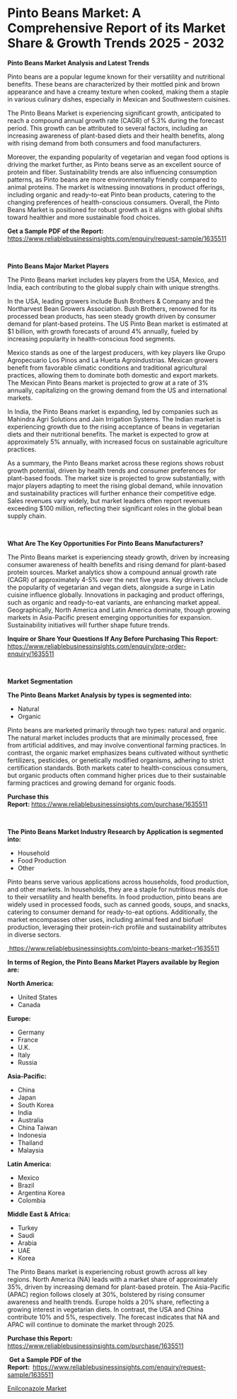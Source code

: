 <p><h1>Pinto Beans Market: A Comprehensive Report of its Market Share & Growth Trends 2025 - 2032</h1></p><p><strong>Pinto Beans Market Analysis and Latest Trends</strong></p>
<p><p>Pinto beans are a popular legume known for their versatility and nutritional benefits. These beans are characterized by their mottled pink and brown appearance and have a creamy texture when cooked, making them a staple in various culinary dishes, especially in Mexican and Southwestern cuisines. </p><p>The Pinto Beans Market is experiencing significant growth, anticipated to reach a compound annual growth rate (CAGR) of 5.3% during the forecast period. This growth can be attributed to several factors, including an increasing awareness of plant-based diets and their health benefits, along with rising demand from both consumers and food manufacturers. </p><p>Moreover, the expanding popularity of vegetarian and vegan food options is driving the market further, as Pinto beans serve as an excellent source of protein and fiber. Sustainability trends are also influencing consumption patterns, as Pinto beans are more environmentally friendly compared to animal proteins. The market is witnessing innovations in product offerings, including organic and ready-to-eat Pinto bean products, catering to the changing preferences of health-conscious consumers. Overall, the Pinto Beans Market is positioned for robust growth as it aligns with global shifts toward healthier and more sustainable food choices.</p></p>
<p><strong>Get a Sample PDF of the Report:&nbsp;</strong> <a href="https://www.reliablebusinessinsights.com/enquiry/request-sample/1635511?utm_campaign=3134&utm_medium=2&utm_source=Github&utm_content=ia&utm_term=30032025&utm_id=pinto-beans">https://www.reliablebusinessinsights.com/enquiry/request-sample/1635511</a></p>
<p>&nbsp;</p>
<p><strong>Pinto Beans Major Market Players</strong></p>
<p><p>The Pinto Beans market includes key players from the USA, Mexico, and India, each contributing to the global supply chain with unique strengths. </p><p>In the USA, leading growers include Bush Brothers & Company and the Northarvest Bean Growers Association. Bush Brothers, renowned for its processed bean products, has seen steady growth driven by consumer demand for plant-based proteins. The US Pinto Bean market is estimated at $1 billion, with growth forecasts of around 4% annually, fueled by increasing popularity in health-conscious food segments.</p><p>Mexico stands as one of the largest producers, with key players like Grupo Agropecuario Los Pinos and La Huerta Agroindustrias. Mexican growers benefit from favorable climatic conditions and traditional agricultural practices, allowing them to dominate both domestic and export markets. The Mexican Pinto Beans market is projected to grow at a rate of 3% annually, capitalizing on the growing demand from the US and international markets.</p><p>In India, the Pinto Beans market is expanding, led by companies such as Mahindra Agri Solutions and Jain Irrigation Systems. The Indian market is experiencing growth due to the rising acceptance of beans in vegetarian diets and their nutritional benefits. The market is expected to grow at approximately 5% annually, with increased focus on sustainable agriculture practices.</p><p>As a summary, the Pinto Beans market across these regions shows robust growth potential, driven by health trends and consumer preferences for plant-based foods. The market size is projected to grow substantially, with major players adapting to meet the rising global demand, while innovation and sustainability practices will further enhance their competitive edge. Sales revenues vary widely, but market leaders often report revenues exceeding $100 million, reflecting their significant roles in the global bean supply chain.</p></p>
<p>&nbsp;</p>
<p><strong>What Are The Key Opportunities For Pinto Beans Manufacturers?</strong></p>
<p><p>The Pinto Beans market is experiencing steady growth, driven by increasing consumer awareness of health benefits and rising demand for plant-based protein sources. Market analytics show a compound annual growth rate (CAGR) of approximately 4-5% over the next five years. Key drivers include the popularity of vegetarian and vegan diets, alongside a surge in Latin cuisine influence globally. Innovations in packaging and product offerings, such as organic and ready-to-eat variants, are enhancing market appeal. Geographically, North America and Latin America dominate, though growing markets in Asia-Pacific present emerging opportunities for expansion. Sustainability initiatives will further shape future trends.</p></p>
<p><strong>Inquire or Share Your Questions If Any Before Purchasing This Report:</strong> <a href="https://www.reliablebusinessinsights.com/enquiry/pre-order-enquiry/1635511?utm_campaign=3134&utm_medium=2&utm_source=Github&utm_content=ia&utm_term=30032025&utm_id=pinto-beans">https://www.reliablebusinessinsights.com/enquiry/pre-order-enquiry/1635511</a></p>
<p>&nbsp;</p>
<p><strong>Market Segmentation</strong></p>
<p><strong>The Pinto Beans Market Analysis by types is segmented into:</strong></p>
<p><ul><li>Natural</li><li>Organic</li></ul></p>
<p><p>Pinto beans are marketed primarily through two types: natural and organic. The natural market includes products that are minimally processed, free from artificial additives, and may involve conventional farming practices. In contrast, the organic market emphasizes beans cultivated without synthetic fertilizers, pesticides, or genetically modified organisms, adhering to strict certification standards. Both markets cater to health-conscious consumers, but organic products often command higher prices due to their sustainable farming practices and growing demand for organic foods.</p></p>
<p><strong>Purchase this Report:&nbsp;</strong><a href="https://www.reliablebusinessinsights.com/purchase/1635511?utm_campaign=3134&utm_medium=2&utm_source=Github&utm_content=ia&utm_term=30032025&utm_id=pinto-beans">https://www.reliablebusinessinsights.com/purchase/1635511</a></p>
<p>&nbsp;</p>
<p><strong>The Pinto Beans Market Industry Research by Application is segmented into:</strong></p>
<p><ul><li>Household</li><li>Food Production</li><li>Other</li></ul></p>
<p><p>Pinto beans serve various applications across households, food production, and other markets. In households, they are a staple for nutritious meals due to their versatility and health benefits. In food production, pinto beans are widely used in processed foods, such as canned goods, soups, and snacks, catering to consumer demand for ready-to-eat options. Additionally, the market encompasses other uses, including animal feed and biofuel production, leveraging their protein-rich profile and sustainability attributes in diverse sectors.</p></p>
<p><a href="https://www.reliablebusinessinsights.com/pinto-beans-market-r1635511?utm_campaign=3134&utm_medium=2&utm_source=Github&utm_content=ia&utm_term=30032025&utm_id=pinto-beans">&nbsp;https://www.reliablebusinessinsights.com/pinto-beans-market-r1635511</a></p>
<p><strong>In terms of Region, the Pinto Beans Market Players available by Region are:</strong></p>
<p>
    <p> <strong> North America: </strong>
        <ul>
            <li>United States</li>
            <li>Canada</li>
        </ul>
        </p> 
    <p> <strong> Europe: </strong>
        <ul>
            <li>Germany</li>
            <li>France</li>
            <li>U.K.</li>
            <li>Italy</li>
            <li>Russia</li>
        </ul>
        </p> 
    <p> <strong> Asia-Pacific: </strong>
        <ul>
            <li>China</li>
            <li>Japan</li>
            <li>South Korea</li>
            <li>India</li>
            <li>Australia</li>
            <li>China Taiwan</li>
            <li>Indonesia</li>
            <li>Thailand</li>
            <li>Malaysia</li>
        </ul>
        </p> 
    <p> <strong> Latin America: </strong>
        <ul>
            <li>Mexico</li>
            <li>Brazil</li>
            <li>Argentina Korea</li>
            <li>Colombia</li>
        </ul>
        </p> 
    <p> <strong> Middle East & Africa: </strong>
        <ul>
            <li>Turkey</li>
            <li>Saudi</li>
            <li>Arabia</li>
            <li>UAE</li>
            <li>Korea</li>
        </ul>
    </p>
    </p>
<p><p>The Pinto Beans market is experiencing robust growth across all key regions. North America (NA) leads with a market share of approximately 35%, driven by increasing demand for plant-based protein. The Asia-Pacific (APAC) region follows closely at 30%, bolstered by rising consumer awareness and health trends. Europe holds a 20% share, reflecting a growing interest in vegetarian diets. In contrast, the USA and China contribute 10% and 5%, respectively. The forecast indicates that NA and APAC will continue to dominate the market through 2025.</p></p>
<p><strong>Purchase this Report: </strong><a href="https://www.reliablebusinessinsights.com/purchase/1635511?utm_campaign=3134&utm_medium=2&utm_source=Github&utm_content=ia&utm_term=30032025&utm_id=pinto-beans">https://www.reliablebusinessinsights.com/purchase/1635511</a></p>
<p>&nbsp;<strong>Get a Sample PDF of the Report:&nbsp;&nbsp;</strong><a href="https://www.reliablebusinessinsights.com/enquiry/request-sample/1635511?utm_campaign=3134&utm_medium=2&utm_source=Github&utm_content=ia&utm_term=30032025&utm_id=pinto-beans">https://www.reliablebusinessinsights.com/enquiry/request-sample/1635511</a></p>
<p><strong></strong></p>
<p><p><a href="https://github.com/dushornerfe/Market-Research-Report-List-1/blob/main/enilconazole-market.md?utm_campaign=3134&utm_medium=2&utm_source=Github&utm_content=ia&utm_term=30032025&utm_id=pinto-beans">Enilconazole Market</a></p></p>